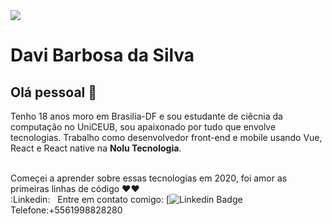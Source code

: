 <img width="auto" src="https://avatars0.githubusercontent.com/u/57877449?s=460&u=38c139ae53da3814aa6a3cf40b293e6c898278df&v=4">

# Davi Barbosa da Silva

## Olá pessoal 👋
Tenho 18 anos moro em Brasilia-DF e sou estudante de ciêcnia da computação no UniCEUB, sou apaixonado por tudo que envolve tecnologias.
Trabalho como desenvolvedor front-end e mobile usando Vue, React e React native na **Nolu Tecnologia**.

 <br/>Começei a aprender sobre essas tecnologias em 2020, foi amor as primeiras linhas de código ❤❤
 <br/> :Linkedin: &nbsp; Entre em contato comigo: [![Linkedin Badge](https://www.linkedin.com/in/davi-barbosa-473211198/)
 <br/>Telefone:+5561998828280
 
<!--
**Dabisilva/Dabisilva** is a ✨ _special_ ✨ repository because its `README.md` (this file) appears on your GitHub profile.

Here are some ideas to get you started:

- 🔭 I’m currently working on ...
- 🌱 I’m currently learning ...
- 👯 I’m looking to collaborate on ...
- 🤔 I’m looking for help with ...
- 💬 Ask me about ...
- 📫 How to reach me: ...
- 😄 Pronouns: ...
- ⚡ Fun fact: ...
-->
